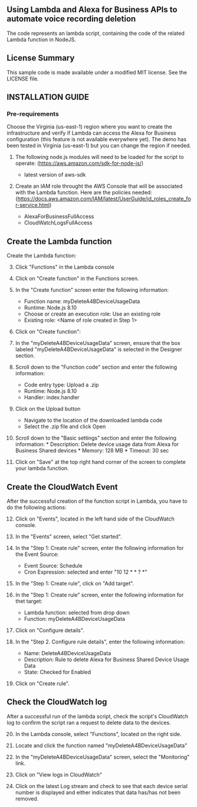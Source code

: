 ## Using Lambda and Alexa for Business APIs to automate voice recording deletion

The code represents an lambda script, containing the code of the related Lambda function in NodeJS.

## License Summary

This sample code is made available under a modified MIT license. See the LICENSE file.

## INSTALLATION GUIDE

### Pre-requirements

Choose the Virginia (us-east-1) region where you want to create the infrastructure and verify if Lambda can access the Alexa for Business configuration (this feature is not available everywhere yet).
The demo has been tested in Virginia (us-east-1) but you can change the region if needed.

1. The following node.js modules will need to be loaded for the script to operate: (https://aws.amazon.com/sdk-for-node-js/)
	* latest version of aws-sdk

2. Create an IAM role throught the AWS Console that will be associated with the Lambda function. Here are the policies needed: (https://docs.aws.amazon.com/IAM/latest/UserGuide/id_roles_create_for-service.html)
	* AlexaForBusinessFullAccess
	* CloudWatchLogsFullAccess


## Create the Lambda function

Create the Lambda function:

3.	Click "Functions" in the Lambda console

4.	Click on "Create function" in the Functions screen.

5.	In the "Create function" screen enter the following information:
    * Function name: myDeleteA4BDeviceUsageData
    * Runtime: Node.js 8.10
    * Choose or create an execution role: Use an existing role
    * Existing role: <Name of role created in Step 1>

6.	Click on "Create function":

7.	In the "myDeleteA4BDeviceUsageData" screen, ensure that the box labeled "myDeleteA4BDeviceUsageData" is selected in the Designer section.

8.  Scroll down to the "Function code" section and enter the following information:
    * Code entry type: Upload a .zip
	* Runtime: Node.js 8.10
	* Handler: index.handler

9.  Click on the Upload button
	* Navigate to the location of the downloaded lambda code
	* Select the .zip file and click Open
	
10.  Scroll down to the "Basic settings" section and enter the following information:
	* Description: Delete device usage data from Alexa for Business Shared devices
	* Memory: 128 MB
	* Timeout: 30 sec
	
11. Click on "Save" at the top right hand corner of the screen to complete your lambda function.

## Create the CloudWatch Event

After the successful creation of the function script in Lambda, you have to do the following actions:

12.	Click on "Events", located in the left hand side of the CloudWatch console.

13. In the "Events" screen, select "Get started".

14. In the "Step 1: Create rule" screen, enter the following information for the Event Source:
	* Event Source: Schedule
	* Cron Expression: selected and enter "10 12 * * ? *"
	
15. In the "Step 1: Create rule", click on "Add target".

16. In the "Step 1: Create rule" screen, enter the following information for thet target:
	* Lambda function: selected from drop down
	* Function: myDeleteA4BDeviceUsageData
	
17. Click on "Configure details".

18. In the "Step 2. Configure rule details", enter the following information:
	* Name: DeleteA4BDeviceUsageData
	* Description: Rule to delete Alexa for Business Shared Device Usage Data
	* State: Checked for Enabled
	
19. Click on "Create rule".

## Check the CloudWatch log

After a successful run of the lambda script, check the script's CloudWatch log to confirm the script ran a request to delete data to the devices.

20. In the Lambda console, select "Functions", located on the right side.

21. Locate and click the function named "myDeleteA4BDeviceUsageData"

22. In the "myDeleteA4BDeviceUsageData" screen, select the "Monitoring" link.

23. Click on "View logs in CloudWatch"

24. Click on the latest Log stream and check to see that each device serial number is displayed and either indicates that data has/has not been removed.
